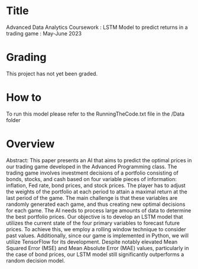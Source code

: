 # Title
Advanced Data Analytics Coursework : LSTM Model to predict returns in a trading game : May-June 2023

# Grading
This project has not yet been graded.

# How to
To run this model please refer to the RunningTheCode.txt file in the /Data folder

# Overview
Abstract:
This paper presents an AI that aims to predict the optimal prices in our trading game developed in the Advanced Programming class. The trading game involves investment decisions of a portfolio consisting of bonds, stocks, and cash based on four variable pieces of information: inflation, Fed rate, bond prices, and stock prices. The player has to adjust the weights of the portfolio at each period to attain a maximal return at the last period of the game. The main challenge is that these variables are randomly generated each game, and thus creating new optimal decisions for each game. The AI needs to process large amounts of data to determine the best portfolio prices. Our objective is to develop an LSTM model that utilizes the current state of the four primary variables to forecast future prices. To achieve this, we employ a rolling window technique to consider past values. Additionally, since our game is implemented in Python, we will utilize TensorFlow for its development. Despite notably elevated Mean Squared Error (MSE) and Mean Absolute Error (MAE) values, particularly in the case of bond prices, our LSTM model still significantly outperforms a random decision model. 

